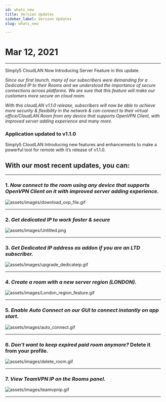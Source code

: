 ```yaml
---
id: whats_new
title: Version Updates
sidebar_label: Version Updates
slug: whats_new

---
```



# Mar 12, 2021
---


Simply5 CloudLAN Now Introducing Server Feature in this update.

*Since our first launch, many of our subscribers were demanding for a Dedicated IP to their Rooms and we understood the importance of secure connections across platforms. We are sure that this feature will make our customers more secure on cloud room.*


*With this cloudLAN v1.1.0 release, subscribers will now be able to achieve more security & flexibility in the network & can connect to their virtual office/CloudLAN Room from any device that supports OpenVPN Client, with improved server adding experience and many more.*


### Application updated to v1.1.0

Simply5 CloudLAN Introducing new features and enhancements to make a powerful tool for remote with it’s release of v1.1.0.


## With our most recent updates, you can:
----
### 1. *Now connect to the room using any device that supports OpenVPN Client on it with improved server adding experience.*

![assets/images/download_ovp_file.gif](assets/images/download_ovp_file.gif)

---
### 2. *Get dedicated IP to work faster & secure*

![assets/images/Untitled.png](assets/images/Untitled.png)

---
### 3. *Get Dedicated IP address as addon if you are an LTD subscriber.*

![assets/images/upgrade_dedicateip.gif](assets/images/upgrade_dedicateip.gif)

---

### 4. *Create a room with a new server region *(LONDON)*.*

![assets/images/London_region_feature.gif](assets/images/London_region_feature.gif)

---
### 5. *Enable **Auto Connect** on our GUI to connect instantly on app start.*

![assets/images/auto_connect.gif](assets/images/auto_connect.gif)

---

### 6. *Don't want to keep expired paid room anymore?* Delete it from your profile.

![assets/images/delete_room.gif](assets/images/delete_room.gif)

---
### 7. *View TeamVPN IP on the Rooms panel.*

![assets/images/teamvpnip.gif](assets/images/teamvpnip.gif)

---



